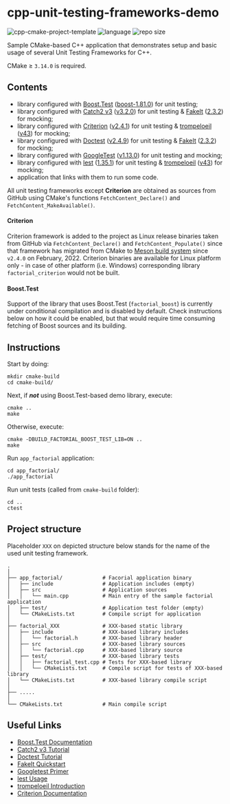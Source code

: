 # cpp-unit-testing-frameworks-demo

![cpp-cmake-project-template](https://github.com/dstrebkov/cpp-unit-testing-frameworks-demo/actions/workflows/cmake.yml/badge.svg?event=push)
![language](https://img.shields.io/github/languages/top/dstrebkov/cpp-unit-testing-frameworks-demo)
![repo size](https://img.shields.io/github/repo-size/dstrebkov/cpp-unit-testing-frameworks-demo)

Sample CMake-based C++ application that demonstrates setup and basic usage of several Unit Testing Frameworks for C++.

CMake ≥ `3.14.0` is required.

## Contents

- library configured with [Boost.Test](https://github.com/boostorg/test) ([boost-1.81.0](https://github.com/boostorg/test/releases/tag/boost-1.81.0)) for unit testing;
- library configured with [Catch2 v3](https://github.com/catchorg/Catch2) ([v3.2.0](https://github.com/catchorg/Catch2/releases/tag/v3.2.0)) for unit testing & [FakeIt](https://github.com/eranpeer/FakeIt) ([2.3.2](https://github.com/eranpeer/FakeIt/releases/tag/2.3.2)) for mocking;
- library configured with [Criterion](https://github.com/Snaipe/Criterion) ([v2.4.1](https://github.com/Snaipe/Criterion/releases/tag/v2.4.1)) for unit testing & [trompeloeil](https://github.com/rollbear/trompeloeil) ([v43](https://github.com/rollbear/trompeloeil/releases/tag/v43)) for mocking;
- library configured with [Doctest](https://github.com/doctest/doctest) ([v2.4.9](https://github.com/doctest/doctest/releases/tag/v2.4.9)) for unit testing & [FakeIt](https://github.com/eranpeer/FakeIt) ([2.3.2](https://github.com/eranpeer/FakeIt/releases/tag/2.3.2)) for mocking;
- library configured with [GoogleTest](https://github.com/google/googletest) ([v1.13.0](https://github.com/google/googletest/releases/tag/v1.13.0)) for unit testing and mocking;
- library configured with [lest](https://github.com/martinmoene/lest) ([1.35.1](https://github.com/martinmoene/lest/releases/tag/v1.35.1)) for unit testing & [trompeloeil](https://github.com/rollbear/trompeloeil) ([v43](https://github.com/rollbear/trompeloeil/releases/tag/v43)) for mocking;
- application that links with them to run some code.

All unit testing frameworks except **Criterion** are obtained as sources from GitHub using CMake's functions `FetchContent_Declare()` and `FetchContent_MakeAvailable()`.

#### Criterion
Criterion framework is added to the project as Linux release binaries taken from GitHub via `FetchContent_Declare()` and `FetchContent_Populate()` since that framework has migrated from CMake to [Meson build system](https://mesonbuild.com/) since `v2.4.0` on February, 2022. Criterion binaries are available for Linux platform only - in case of other platform (i.e. Windows) corresponding library `factorial_criterion` would not be built.

#### Boost.Test
Support of the library that uses Boost.Test (`factorial_boost`) is currently under conditional compilation and is disabled by default.
Check instructions below on how it could be enabled, but that would require time consuming fetching of Boost sources
and its building.

## Instructions

Start by doing:

```
mkdir cmake-build
cd cmake-build/
```

Next, if ***not*** using Boost.Test-based demo library, execute:

```
cmake ..
make
```

Otherwise, execute:

```
cmake -DBUILD_FACTORIAL_BOOST_TEST_LIB=ON ..
make
```

Run `app_factorial` application:

```
cd app_factorial/
./app_factorial
```

Run unit tests (called from `cmake-build` folder):

```
cd ..
ctest
```

## Project structure

Placeholder `XXX` on depicted structure below stands for the name of the used unit testing framework.

```
.
│
├── app_factorial/             # Facorial application binary
│   ├── include                # Application includes (empty)
│   ├── src                    # Application sources
│   │   └── main.cpp           # Main entry of the sample factorial application
│   ├── test/                  # Application test folder (empty)
│   └── CMakeLists.txt         # Compile script for application
│
├── factorial_XXX              # XXX-based static library
│   ├── include                # XXX-based library includes
│   │   └── factorial.h        # XXX-based library header
│   ├── src                    # XXX-based library sources
│   │   └── factorial.cpp      # XXX-based library source
│   ├── test/                  # XXX-based library tests
│   │   ├── factorial_test.cpp # Tests for XXX-based library
│   │   └── CMakeLists.txt     # Compile script for tests of XXX-based library
│   └── CMakeLists.txt         # XXX-based library compile script
│
├── .....
│
└── CMakeLists.txt             # Main compile script
```

## Useful Links

* [Boost.Test Documentation](https://www.boost.org/doc/libs/1_81_0/libs/test/doc/html/index.html)
* [Catch2 v3 Tutorial](https://github.com/catchorg/Catch2/blob/devel/docs/tutorial.md#top)
* [Doctest Tutorial](https://github.com/doctest/doctest/blob/master/doc/markdown/tutorial.md)
* [FakeIt Quickstart](https://github.com/eranpeer/FakeIt/wiki/Quickstart)
* [Googletest Primer](https://google.github.io/googletest/primer.html)
* [lest Usage](https://github.com/martinmoene/lest#usage)
* [trompeloeil Introduction](https://playfulprogramming.blogspot.com/2014/12/introducing-trompeloeil-c-mocking.html)
* [Criterion Documentation](https://readthedocs.org/projects/criterion/downloads/pdf/latest/)
